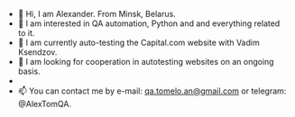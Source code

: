 - 👋 Hi, I am Alexander. From Minsk, Belarus.
- 👀 I am interested in QA automation, Python and and everything related to it.
- 🌱 I am currently auto-testing the Capital.com website with Vadim Ksendzov.
- 💞️ I am looking for cooperation in autotesting websites on an ongoing basis.
- 
- 📫 You can contact me by e-mail: qa.tomelo.an@gmail.com or telegram: @AlexTomQA.

<!---
AlexTom22/AlexTom22 is a ✨ special ✨ repository because its `README.md` (this file) appears on your GitHub profile.
You can click the Preview link to take a look at your changes.
--->
